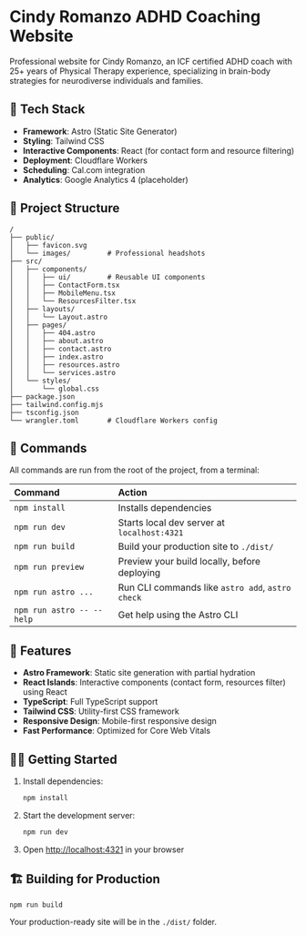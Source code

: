 # Cindy Romanzo ADHD Coaching Website

Professional website for Cindy Romanzo, an ICF certified ADHD coach with 25+ years of Physical Therapy experience, specializing in brain-body strategies for neurodiverse individuals and families.

## 🚀 Tech Stack

- **Framework**: Astro (Static Site Generator)
- **Styling**: Tailwind CSS
- **Interactive Components**: React (for contact form and resource filtering)
- **Deployment**: Cloudflare Workers
- **Scheduling**: Cal.com integration
- **Analytics**: Google Analytics 4 (placeholder)

## 📁 Project Structure

```
/
├── public/
│   ├── favicon.svg
│   └── images/         # Professional headshots
├── src/
│   ├── components/
│   │   ├── ui/         # Reusable UI components
│   │   ├── ContactForm.tsx
│   │   ├── MobileMenu.tsx
│   │   └── ResourcesFilter.tsx
│   ├── layouts/
│   │   └── Layout.astro
│   ├── pages/
│   │   ├── 404.astro
│   │   ├── about.astro
│   │   ├── contact.astro
│   │   ├── index.astro
│   │   ├── resources.astro
│   │   └── services.astro
│   └── styles/
│       └── global.css
├── package.json
├── tailwind.config.mjs
├── tsconfig.json
└── wrangler.toml       # Cloudflare Workers config
```

## 🧞 Commands

All commands are run from the root of the project, from a terminal:

| Command                   | Action                                           |
| :------------------------ | :----------------------------------------------- |
| `npm install`             | Installs dependencies                            |
| `npm run dev`             | Starts local dev server at `localhost:4321`      |
| `npm run build`           | Build your production site to `./dist/`          |
| `npm run preview`         | Preview your build locally, before deploying     |
| `npm run astro ...`       | Run CLI commands like `astro add`, `astro check` |
| `npm run astro -- --help` | Get help using the Astro CLI                     |

## 🎨 Features

- **Astro Framework**: Static site generation with partial hydration
- **React Islands**: Interactive components (contact form, resources filter) using React
- **TypeScript**: Full TypeScript support
- **Tailwind CSS**: Utility-first CSS framework
- **Responsive Design**: Mobile-first responsive design
- **Fast Performance**: Optimized for Core Web Vitals

## 🏃‍♂️ Getting Started

1. Install dependencies:
   ```bash
   npm install
   ```

2. Start the development server:
   ```bash
   npm run dev
   ```

3. Open [http://localhost:4321](http://localhost:4321) in your browser

## 🏗️ Building for Production

```bash
npm run build
```

Your production-ready site will be in the `./dist/` folder.